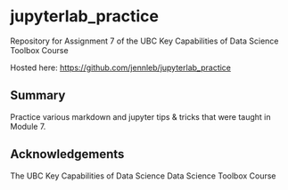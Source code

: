 # jupyterlab_practice

Repository for Assignment 7 of the UBC Key Capabilities of Data Science Toolbox Course

Hosted here: https://github.com/jennleb/jupyterlab_practice

## Summary

Practice various markdown and jupyter tips & tricks that were taught in Module 7. 

## Acknowledgements

The UBC Key Capabilities of Data Science Data Science Toolbox Course
